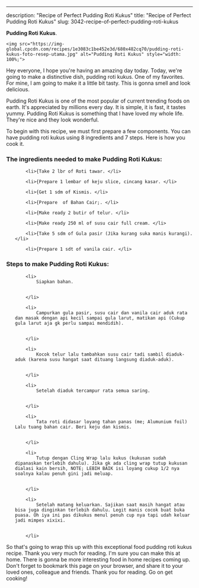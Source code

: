---
description: "Recipe of Perfect Pudding Roti Kukus"
title: "Recipe of Perfect Pudding Roti Kukus"
slug: 3042-recipe-of-perfect-pudding-roti-kukus

<p>
	<strong>Pudding Roti Kukus</strong>. 
	
</p>
<p>
	
	<img src="https://img-global.cpcdn.com/recipes/1e3083c1be452e3d/680x482cq70/pudding-roti-kukus-foto-resep-utama.jpg" alt="Pudding Roti Kukus" style="width: 100%;">
	
	
</p>
<p>
	Hey everyone, I hope you're having an amazing day today. Today, we're going to make a distinctive dish, pudding roti kukus. One of my favorites. For mine, I am going to make it a little bit tasty. This is gonna smell and look delicious.
</p>
	
<p>
	
</p>
<p>
	Pudding Roti Kukus is one of the most popular of current trending foods on earth. It's appreciated by millions every day. It is simple, it is fast, it tastes yummy. Pudding Roti Kukus is something that I have loved my whole life. They're nice and they look wonderful.
</p>

<p>
To begin with this recipe, we must first prepare a few components. You can have pudding roti kukus using 8 ingredients and 7 steps. Here is how you cook it.
</p>

<h3>The ingredients needed to make Pudding Roti Kukus:</h3>

<ol>
	
		<li>{Take 2 lbr of Roti tawar. </li>
	
		<li>{Prepare 1 lembar of keju slice, cincang kasar. </li>
	
		<li>{Get 1 sdm of Kismis. </li>
	
		<li>{Prepare  of Bahan Cair;. </li>
	
		<li>{Make ready 2 butir of telur. </li>
	
		<li>{Make ready 250 ml of susu cair full cream. </li>
	
		<li>{Take 5 sdm of Gula pasir (Jika kurang suka manis kurangi). </li>
	
		<li>{Prepare 1 sdt of vanila cair. </li>
	
</ol>
<p>
	
</p>

<h3>Steps to make Pudding Roti Kukus:</h3>

<ol>
	
		<li>
			Siapkan bahan.
			
			
		</li>
	
		<li>
			Campurkan gula pasir, susu cair dan vanila cair aduk rata dan masak dengan api kecil sampai gula larut, matikan api (Cukup gula larut aja gk perlu sampai mendidih).
			
			
		</li>
	
		<li>
			Kocok telur lalu tambahkan susu cair tadi sambil diaduk-aduk (karena susu hangat saat dituang langsung diaduk-aduk).
			
			
		</li>
	
		<li>
			Setelah diaduk tercampur rata semua saring.
			
			
		</li>
	
		<li>
			Tata roti didasar loyang tahan panas (me; Alumunium foil) Lalu tuang bahan cair. Beri keju dan kismis.
			
			
		</li>
	
		<li>
			Tutup dengan Cling Wrap lalu kukus (kukusan sudah dipanaskan terlebih dahulu). Jika gk ada cling wrap tutup kukusan dialasi kain bersih, NOTE; LEBIH BAIK isi loyang cukup 1/2 nya soalnya kalau penuh gini jadi meluap.
			
			
		</li>
	
		<li>
			Setelah matang keluarkan. Sajikan saat masih hangat atau bisa juga dinginkan terlebih dahulu. Legit manis cocok buat buka puasa. Oh iya ini pas dikukus menul penuh cup nya tapi udah keluar jadi mimpes xixixi.
			
			
		</li>
	
</ol>

<p>
	
</p>

<p>
	So that's going to wrap this up with this exceptional food pudding roti kukus recipe. Thank you very much for reading. I'm sure you can make this at home. There is gonna be more interesting food in home recipes coming up. Don't forget to bookmark this page on your browser, and share it to your loved ones, colleague and friends. Thank you for reading. Go on get cooking!
</p>
